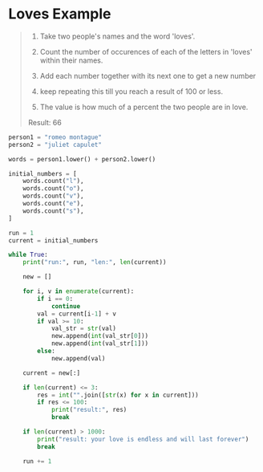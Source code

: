 # Loves Example

> 1. Take two people's names and the word 'loves'.
>
> 2. Count the number of occurences of each of the letters in 'loves' within their names.
>
> 3. Add each number together with its next one to get a new number
>
> 4. keep repeating this till you reach a result of 100 or less.
>
> 5. The value is how much of a percent the two people are in love.
>
> Result: 66

```python
person1 = "romeo montague"
person2 = "juliet capulet"

words = person1.lower() + person2.lower()

initial_numbers = [
    words.count("l"),
    words.count("o"),
    words.count("v"),
    words.count("e"),
    words.count("s"),
]

run = 1
current = initial_numbers

while True:
    print("run:", run, "len:", len(current))

    new = []

    for i, v in enumerate(current):
        if i == 0:
            continue
        val = current[i-1] + v
        if val >= 10:
            val_str = str(val)
            new.append(int(val_str[0]))
            new.append(int(val_str[1]))
        else:
            new.append(val)

    current = new[:]

    if len(current) <= 3:
        res = int("".join([str(x) for x in current]))
        if res <= 100:
            print("result:", res)
            break

    if len(current) > 1000:
        print("result: your love is endless and will last forever")
        break

    run += 1
```

